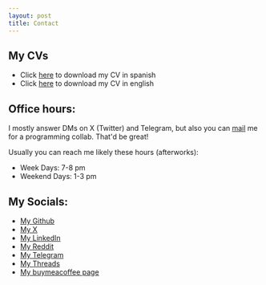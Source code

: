 ```yaml
---
layout: post
title: Contact
---
```

## My CVs
- Click <a href="resources/CV_Español.pdf" download="CV_Español.pdf">here</a> to download my CV in spanish
- Click <a href="resources/CV_English.pdf" download="CV_English.pdf">here</a> to download my CV in english


## Office hours:
I mostly answer DMs on X (Twitter) and Telegram, but also you can [mail](mailto:elyayoveloz@gmail.com) me for a programming collab. That'd be great!

Usually you can reach me likely these hours (afterworks):
- Week Days: 7-8 pm
- Weekend Days: 1-3 pm

## My Socials:
- [My Github](https://www.github.com/Its-Yayo)
- [My X](https://twitter.com/elyayoveloz)
- [My LinkedIn](https://www.linkedin.com/in/luis-de-le%C3%B3n-a2b3bb245/)
- [My Reddit](https://www.reddit.com/user/Elyayoveloz)
- [My Telegram](https://t.me/Elyayoveloz/)
- [My Threads](https://www.threads.net/@elyayoveloz_)
- [My buymeacoffee page](https://www.buymeacoffee.com/elyayoveloz)
